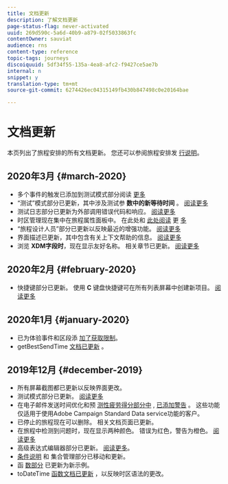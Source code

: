 ```yaml
---
title: 文档更新
description: 了解文档更新
page-status-flag: never-activated
uuid: 269d590c-5a6d-40b9-a879-02f5033863fc
contentOwner: sauviat
audience: rns
content-type: reference
topic-tags: journeys
discoiquuid: 5df34f55-135a-4ea8-afc2-f9427ce5ae7b
internal: n
snippet: y
translation-type: tm+mt
source-git-commit: 6274426ec04315149fb430b847498c0e20164bae

---
```



# 文档更新

本页列出了旅程安排的所有文档更新。
您还可以参阅旅程安排发 [行说明](../release-notes/release-notes.md)。

## 2020年3月 {#march-2020}

* 多个事件的触发已添加到测试模式部分阅读 [更多](../building-journeys/testing-the-journey.md#firing_events)
* “测试”模式部分已更新，其中涉及测试参 **数中的新等待时间** 。 [阅读更多](../building-journeys/testing-the-journey.md)
* 测试日志部分已更新为外部调用错误代码和响应。 [阅读更多](../building-journeys/testing-the-journey.md#viewing_logs)
* 时区管理现在集中在旅程属性面板中。 在此处和 [此处阅读](../building-journeys/changing-properties.md#timezone) 更 [多](../building-journeys/timezone-management.md)
* “旅程设计人员”部分已更新以反映最近的增强功能。 [阅读更多](../building-journeys/using-the-journey-designer.md)
* 界面描述已更新，其中包含有关上下文帮助的信息。 [阅读更多](../about/user-interface.md#section_ksq_zr1_ffb)
* 浏览 **XDM字段时**，现在显示友好名称。 相关章节已更新。 [阅读更多](../event/defining-the-payload-fields.md)

## 2020年2月 {#february-2020}

* 快捷键部分已更新。 使用 **C** 键盘快捷键可在所有列表屏幕中创建新项目。 [阅读更多](../about/user-interface.md#section_ksq_zr1_ffb)

## 2020年1月 {#january-2020}

* 已为体验事件和区段添 [加了获取](../datasource/adobe-experience-platform-data-source.md)[限制](../functions/functioninsegment.md)。
* getBestSendTime [文档已更新](../functions/functiongetbestsendtime.md) 。

## 2019年12月 {#december-2019}

* 所有屏幕截图都已更新以反映界面更改。
* 测试模式部分已更新。 [阅读更多](../building-journeys/testing-the-journey.md)
* 在电子邮件发送时间优化和预 [测性疲劳得分部分中](../building-journeys/wait-activity.md) , [已添加警告](../usecase/leveraging-fatigue-scores.md) 。 这些功能仅适用于使用Adobe Campaign Standard Data service功能的客户。
* 已停止的旅程现在可以删除。 相关文档页面已更新。
* 在旅程中检测到问题时，现在显示两种颜色。 错误为红色，警告为橙色。 [阅读更多](../about/troubleshooting.md)
* 高级表达式编辑器部分已更新。 [阅读更多](../expression/expressionadvanced.md)。
* [条件说明](../expression/conditional-instruction.md) 和 [](../expression/collection-management-functions.md) 集合管理部分已移动和更新。
* 函 [数部分](../expression/functions.md) 已更新为新示例。
* toDateTime [函数文档已更新](../functions/functiontodatetime.md) ，以反映时区语法的更改。
